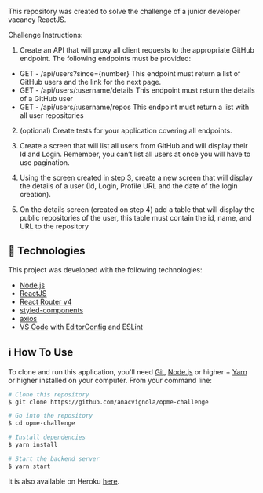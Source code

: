 This repository was created to solve the challenge of a junior developer vacancy ReactJS.

Challenge Instructions:

1. Create an API that will proxy all client requests to the appropriate GitHub endpoint. The
following endpoints must be provided:
-  GET - /api/users?since={number}
This endpoint must return a list of GitHub users and the link for the next page.
-  GET - /api/users/:username/details
This endpoint must return the details of a GitHub user
-  GET - /api/users/:username/repos
This endpoint must return a list with all user repositories

2. (optional) Create tests for your application covering all endpoints.

3. Create a screen that will list all users from GitHub and will display their Id and Login.
Remember, you can’t list all users at once you will have to use pagination.

4. Using the screen created in step 3, create a new screen that will display the details of a user
(Id, Login, Profile URL and the date of the login creation).

5. On the details screen (created on step 4) add a table that will display the public repositories
of the user, this table must contain the id, name, and URL to the repository

## :rocket: Technologies

This project was developed with the following technologies:

-  [Node.js][nodejs]
-  [ReactJS](https://reactjs.org/)
-  [React Router v4](https://github.com/ReactTraining/react-router)
-  [styled-components](https://www.styled-components.com/)
-  [axios](https://github.com/axios/axios)
-  [VS Code][vc] with [EditorConfig][vceditconfig] and [ESLint][vceslint]

## :information_source: How To Use

To clone and run this application, you'll need [Git](https://git-scm.com), [Node.js][nodejs] or higher + [Yarn][yarn] or higher installed on your computer. From your command line:

```bash
# Clone this repository
$ git clone https://github.com/anacvignola/opme-challenge

# Go into the repository
$ cd opme-challenge

# Install dependencies
$ yarn install

# Start the backend server
$ yarn start
```

It is also available on Heroku [here](https://opme-challenge.herokuapp.com/).

[nodejs]: https://nodejs.org/
[yarn]: https://yarnpkg.com/
[vc]: https://code.visualstudio.com/
[vceditconfig]: https://marketplace.visualstudio.com/items?itemName=EditorConfig.EditorConfig
[vceslint]: https://marketplace.visualstudio.com/items?itemName=dbaeumer.vscode-eslint
